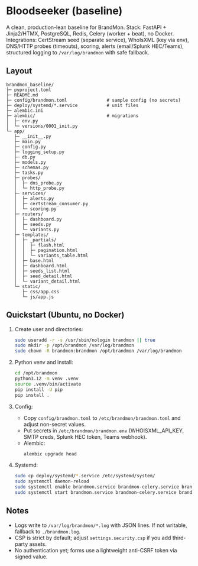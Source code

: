 # Bloodseeker (baseline)

A clean, production-lean baseline for BrandMon. Stack: FastAPI + Jinja2/HTMX, PostgreSQL, Redis, Celery (worker + beat), no Docker.
Integrations: CertStream seed (separate service), WhoIsXML (key via env), DNS/HTTP probes (timeouts), scoring, alerts (email/Splunk HEC/Teams), structured logging to `/var/log/brandmon` with safe fallback.

## Layout
```
brandmon_baseline/
├─ pyproject.toml
├─ README.md
├─ config/brandmon.toml               # sample config (no secrets)
├─ deploy/systemd/*.service           # unit files
├─ alembic.ini
├─ alembic/                           # migrations
│  ├─ env.py
│  └─ versions/0001_init.py
└─ app/
   ├─ __init__.py
   ├─ main.py
   ├─ config.py
   ├─ logging_setup.py
   ├─ db.py
   ├─ models.py
   ├─ schemas.py
   ├─ tasks.py
   ├─ probes/
   │  ├─ dns_probe.py
   │  └─ http_probe.py
   ├─ services/
   │  ├─ alerts.py
   │  ├─ certstream_consumer.py
   │  └─ scoring.py
   ├─ routers/
   │  ├─ dashboard.py
   │  ├─ seeds.py
   │  └─ variants.py
   ├─ templates/
   │  ├─ _partials/
   │  │  ├─ flash.html
   │  │  ├─ pagination.html
   │  │  └─ variants_table.html
   │  ├─ base.html
   │  ├─ dashboard.html
   │  ├─ seeds_list.html
   │  ├─ seed_detail.html
   │  └─ variant_detail.html
   └─ static/
      ├─ css/app.css
      └─ js/app.js
```

## Quickstart (Ubuntu, no Docker)
1. Create user and directories:
   ```bash
   sudo useradd -r -s /usr/sbin/nologin brandmon || true
   sudo mkdir -p /opt/brandmon /var/log/brandmon
   sudo chown -R brandmon:brandmon /opt/brandmon /var/log/brandmon
   ```

2. Python venv and install:
   ```bash
   cd /opt/brandmon
   python3.12 -m venv .venv
   source .venv/bin/activate
   pip install -U pip
   pip install .
   ```

3. Config:
   - Copy `config/brandmon.toml` to `/etc/brandmon/brandmon.toml` and adjust non-secret values.
   - Put secrets in `/etc/brandmon/brandmon.env` (WHOISXML_API_KEY, SMTP creds, Splunk HEC token, Teams webhook).
   - Alembic:
     ```bash
     alembic upgrade head
     ```

4. Systemd:
   ```bash
   sudo cp deploy/systemd/*.service /etc/systemd/system/
   sudo systemctl daemon-reload
   sudo systemctl enable brandmon.service brandmon-celery.service brandmon-celerybeat.service brandmon-certstream.service
   sudo systemctl start brandmon.service brandmon-celery.service brandmon-celerybeat.service brandmon-certstream.service
   ```

## Notes
- Logs write to `/var/log/brandmon/*.log` with JSON lines. If not writable, fallback to `./brandmon.log`.
- CSP is strict by default; adjust `settings.security.csp` if you add third-party assets.
- No authentication yet; forms use a lightweight anti-CSRF token via signed value.
